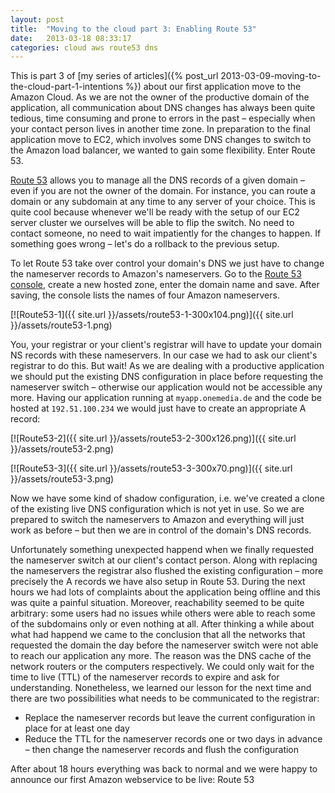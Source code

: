 ```yaml
---
layout: post
title:  "Moving to the cloud part 3: Enabling Route 53"
date:   2013-03-18 08:33:17
categories: cloud aws route53 dns
---
```


This is part 3 of [my series of articles]({% post_url 2013-03-09-moving-to-the-cloud-part-1-intentions %})
about our first application move to the Amazon Cloud. As we are not the owner
of the productive domain of the application, all communication about DNS changes
has always been quite tedious, time consuming and prone to errors in the past –
especially when your contact person lives in another time zone. In preparation
to the final application move to EC2, which involves some DNS changes to switch
to the Amazon load balancer, we wanted to gain some flexibility. Enter Route 53.

[Route 53](http://aws.amazon.com/route53/) allows you to manage all the DNS records
of a given domain – even if you are not the owner of the domain. For instance, you
can route a domain or any subdomain at any time to any server of your choice. This
is quite cool because whenever we'll be ready with the setup of our EC2 server
cluster we ourselves will be able to flip the switch. No need to contact someone,
no need to wait impatiently for the changes to happen. If something goes wrong –
let's do a rollback to the previous setup.

To let Route 53 take over control your domain's DNS we just have to change the
nameserver records to Amazon's nameservers. Go to the [Route 53 console](https://console.aws.amazon.com/route53),
create a new hosted zone, enter the domain name and save. After saving, the console
lists the names of four Amazon nameservers.

[![Route53-1]({{ site.url }}/assets/route53-1-300x104.png)]({{ site.url }}/assets/route53-1.png)

You, your registrar or your client's registrar will have to update your domain NS
records with these nameservers. In our case we had to ask our client's registrar
to do this. But wait! As we are dealing with a productive application we should put
the existing DNS configuration in place before requesting the nameserver switch –
otherwise our application would not be accessible any more. Having our application
running at `myapp.onemedia.de` and the code be hosted at `192.51.100.234` we would
just have to create an appropriate A record:

[![Route53-2]({{ site.url }}/assets/route53-2-300x126.png)]({{ site.url }}/assets/route53-2.png)

[![Route53-3]({{ site.url }}/assets/route53-3-300x70.png)]({{ site.url }}/assets/route53-3.png)

Now we have some kind of shadow configuration, i.e. we've created a clone of the
existing live DNS configuration which is not yet in use. So we are prepared to
switch the nameservers to Amazon and everything will just work as before – but
then we are in control of the domain's DNS records.

Unfortunately something unexpected happend when we finally requested the nameserver
switch at our client's contact person. Along with replacing the nameservers the
registrar also flushed the existing configuration – more precisely the A records
we have also setup in Route 53. During the next hours we had lots of complaints
about the application being offline and this was quite a painful situation. Moreover,
reachability seemed to be quite arbitrary: some users had no issues while others
were able to reach some of the subdomains only or even nothing at all. After 
thinking a while about what had happend we came to the conclusion that all 
the networks that requested the domain the day before the nameserver switch were 
not able to reach our application any more. The reason was the DNS cache of the
network routers or the computers respectively. We could only wait for the time to
live (TTL) of the nameserver records to expire and ask for understanding. Nonetheless,
we learned our lesson for the next time and there are two possibilities what needs
to be communicated to the registrar:

* Replace the nameserver records but leave the current configuration in place for
 at least one day
* Reduce the TTL for the nameserver records one or two days in advance – then
 change the nameserver records and flush the configuration

After about 18 hours everything was back to normal and we were happy to announce
our first Amazon webservice to be live: Route 53

